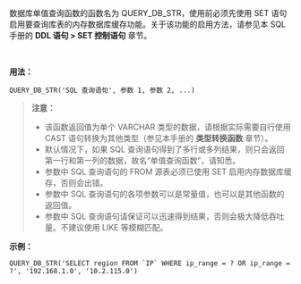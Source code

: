 数据库单值查询函数的函数名为 QUERY_DB_STR，使用前必须先使用 SET 语句启用要查询库表的内存数据库缓存功能。关于该功能的启用方法，请参见本 SQL 手册的 **DDL 语句 > SET 控制语句** 章节。

<br/>

**用法：**
```
QUERY_DB_STR('SQL 查询语句', 参数 1, 参数 2, ...)
```

>**注意：**
>- 该函数返回值为单个 VARCHAR 类型的数据，请根据实际需要自行使用 CAST 语句转换为其他类型（参见本手册的 **类型转换函数** 章节）。
>- 默认情况下，如果 SQL 查询语句得到了多行或多列结果，则只会返回第一行和第一列的数据，故名“单值查询函数”，请知悉。
>- 参数中 SQL 查询语句的 FROM 源表必须已使用 SET 启用内存数据库缓存，否则会出错。
>- 参数中 SQL 查询语句的各项参数可以是常量值，也可以是其他函数的返回值。
>- 参数中 SQL 查询语句请保证可以迅速得到结果，否则会极大降低吞吐量。不建议使用 LIKE 等模糊匹配。

**示例：**
```
QUERY_DB_STR('SELECT region FROM `IP` WHERE ip_range = ? OR ip_range = ?', '192.168.1.0', '10.2.115.0')
```
